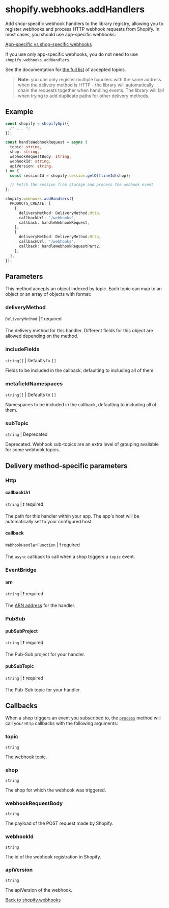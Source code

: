 # shopify.webhooks.addHandlers

Add shop-specific webhook handlers to the library registry, allowing you to register webhooks and process HTTP webhook requests from Shopify. In most cases, you should use app-specific webhooks:

[App-specific vs shop-specific webhooks](https://shopify.dev/docs/apps/build/webhooks/subscribe#app-specific-vs-shop-specific-subscriptions)

If you use only app-specific webhooks, you do not need to use `shopify.webhooks.addHandlers`.

See the documentation for [the full list](https://shopify.dev/docs/api/admin-graphql/latest/enums/WebhookSubscriptionTopic) of accepted topics.

> **Note**: you can only register multiple handlers with the same address when the delivery method is HTTP - the library will automatically chain the requests together when handling events.
> The library will fail when trying to add duplicate paths for other delivery methods.

## Example

```ts
const shopify = shopifyApi({
  /* ... */
});

const handleWebhookRequest = async (
  topic: string,
  shop: string,
  webhookRequestBody: string,
  webhookId: string,
  apiVersion: string,
) => {
  const sessionId = shopify.session.getOfflineId(shop);

  // Fetch the session from storage and process the webhook event
};

shopify.webhooks.addHandlers({
  PRODUCTS_CREATE: [
    {
      deliveryMethod: DeliveryMethod.Http,
      callbackUrl: '/webhooks',
      callback: handleWebhookRequest,
    },
    {
      deliveryMethod: DeliveryMethod.Http,
      callbackUrl: '/webhooks',
      callback: handleWebhookRequestPart2,
    },
  ],
});
```

## Parameters

This method accepts an object indexed by topic. Each topic can map to an object or an array of objects with format:

### deliveryMethod

`DeliveryMethod` | :exclamation: required

The delivery method for this handler. Different fields for this object are allowed depending on the method.

### includeFields

`string[]` | Defaults to `[]`

Fields to be included in the callback, defaulting to including all of them.

### metafieldNamespaces

`string[]` | Defaults to `[]`

Namespaces to be included in the callback, defaulting to including all of them.

### subTopic
`string` | Deprecated

Deprecated. Webhook sub-topics are an extra level of grouping available for some webhook topics.

## Delivery method-specific parameters

### Http

#### callbackUrl

`string` | :exclamation: required

The path for this handler within your app. The app's host will be automatically set to your configured host.

#### callback

`WebhookHandlerFunction` | :exclamation: required

The `async` callback to call when a shop triggers a `topic` event.

### EventBridge

#### arn

`string` | :exclamation: required

The [ARN address](https://docs.aws.amazon.com/eventbridge/latest/APIReference/API_EventSource.html) for the handler.

### PubSub

#### pubSubProject

`string` | :exclamation: required

The Pub-Sub project for your handler.

#### pubSubTopic

`string` | :exclamation: required

The Pub-Sub topic for your handler.

## Callbacks

When a shop triggers an event you subscribed to, the [`process`](./process.md) method will call your `Http` callbacks with the following arguments:

### topic

`string`

The webhook topic.

### shop

`string`

The shop for which the webhook was triggered.

### webhookRequestBody

`string`

The payload of the POST request made by Shopify.

### webhookId

`string`

The id of the webhook registration in Shopify.

### apiVersion

`string`

The apiVersion of the webhook.

[Back to shopify.webhooks](./README.md)
